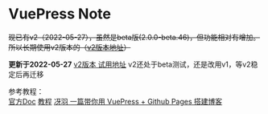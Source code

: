 # VuePress Note

~~现已有v2（2022-05-27），虽然是beta版(2.0.0-beta.46)，但功能相对有增加。~~
~~所以长期使用v2版本的（[v2版本地址](https://michaelgmx.github.io/vuepress2)）~~


**更新于2022-05-27**
[v2版本 试用地址](https://michaelgmx.github.io/vuepress2)
v2还处于beta测试，还是改用v1，等v2稳定后再迁移

参考教程：<br />
[官方Doc](https://vuepress.vuejs.org/zh/guide/)
[教程](https://huangmingkun.github.io/vuepress/documents/)
[冴羽 一篇带你用 VuePress + Github Pages 搭建博客](https://www.yuque.com/yayu/od8gmv/oc9e5f#JRjU6)